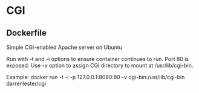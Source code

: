# CGI

## Dockerfile

Simple CGI-enabled Apache server on Ubuntu

Run with -t and -i options to ensure container continues to run.
Port 80 is exposed.
Use -v option to assign CGI directory to mount at /usr/lib/cgi-bin.

Example:
docker run -t -i -p 127.0.0.1:8080:80 -v cgi-bin:/usr/lib/cgi-bin darrenlester/cgi